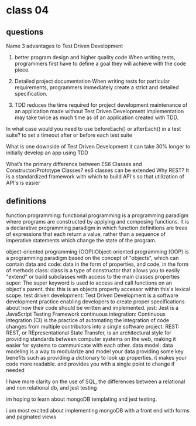 # class 04

## questions

Name 3 advantages to Test Driven Development

  1. better program design and higher quality code
    When writing tests, programmers first have to define a goal they will achieve with the code piece.

  2. Detailed project documentation
    When writing tests for particular requirements, programmers immediately create a strict and detailed specification.

  3. TDD reduces the time required for project development
    maintenance of an application made without Test Driven Development implementation may take twice as much time as of an application created with TDD.
<!-- https://www.codica.com/blog/test-driven-development-benefits/ assisted with this answer -->
In what case would you need to use beforeEach() or afterEach() in a test suite?
to set a timeout after or before each test suite
<!--https://jestjs.io/docs/en/api#aftereachfn-timeout assisted with this answer -->
What is one downside of Test Driven Development
it can take 30% longer to initially develop an app using TDD
<!--https://www.codica.com/blog/test-driven-development-benefits/ assisted with this answer -->
What’s the primary difference between ES6 Classes and Constructor/Prototype Classes?
es6 classes can be extended
Why REST?
It is a standardized framework with which to build API's so that utilization of API's is easier

## definitions

function programming: functional programming is a programming paradigm where programs are constructed by applying and composing functions. It is a declarative programming paradigm in which function definitions are trees of expressions that each return a value, rather than a sequence of imperative statements which change the state of the program.
<!--https://en.wikipedia.org/wiki/Functional_programming assisted with this definition-->
object-oriented programming (OOP):Object-oriented programming (OOP) is a programming paradigm based on the concept of "objects", which can contain data and code: data in the form of properties, and code, in the form of methods <!-- https://en.wikipedia.org/wiki/Object-oriented_programming assisted with this answer-->
class: class is a type of constructor that allows you to easily "extend" or build subclasses with access to the main classes properties
super: The super keyword is used to access and call functions on an object's parent. <!--https://developer.mozilla.org/en-US/docs/Web/JavaScript/Reference/Operators/super-->
this: this is an objects property accessor within this's lexical scope.
test driven development: Test Driven Development is a software development practice enabling developers to create proper specifications about how their code should be written and implemented. <!--https://www.codica.com/blog/test-driven-development-benefits/ assisted with this answer -->
jest: Jest is a JavaScript Testing Framework
continuous integration: Continuous integration (CI) is the practice of automating the integration of code changes from multiple contributors into a single software project. <!--https://www.atlassian.com/continuous-delivery/continuous-integration assisted with this answer-->
REST: REST, or REpresentational State Transfer, is an architectural style for providing standards between computer systems on the web, making it easier for systems to communicate with each other.<!--https://www.codecademy.com/articles/what-is-rest-->
data model: data modeling is a way to modularize and model your data providing some key benefits such as providing a dictionary to look up properties. it makes your code more readable. and provides you with a single point to change if needed


I have more clarity on the use of SQL, the differences between a relational and non relational db, and jest testing

im hoping to learn about mongoDB templating and jest testing.

i am most excited about implementing mongoDB with a front end with forms and paginated views